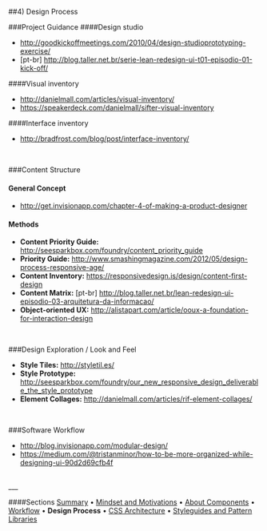 ##4) Design Process

###Project Guidance
####Design studio
- http://goodkickoffmeetings.com/2010/04/design-studioprototyping-exercise/
- [pt-br] http://blog.taller.net.br/serie-lean-redesign-ui-t01-episodio-01-kick-off/

####Visual inventory
- http://danielmall.com/articles/visual-inventory/
- https://speakerdeck.com/danielmall/sifter-visual-inventory

####Interface inventory
- http://bradfrost.com/blog/post/interface-inventory/


<br/>


###Content Structure
#### General Concept
- http://get.invisionapp.com/chapter-4-of-making-a-product-designer

#### Methods
- **Content Priority Guide:** http://seesparkbox.com/foundry/content_priority_guide
- **Priority Guide:** http://www.smashingmagazine.com/2012/05/design-process-responsive-age/
- **Content Inventory:** https://responsivedesign.is/design/content-first-design
- **Content Matrix:** [pt-br] http://blog.taller.net.br/lean-redesign-ui-episodio-03-arquitetura-da-informacao/
- **Object-oriented UX:** http://alistapart.com/article/ooux-a-foundation-for-interaction-design


<br/>


###Design Exploration / Look and Feel
- **Style Tiles:** http://styletil.es/
- **Style Prototype:** http://seesparkbox.com/foundry/our_new_responsive_design_deliverable_the_style_prototype
- **Element Collages:** http://danielmall.com/articles/rif-element-collages/


<br/>


###Software Workflow
- http://blog.invisionapp.com/modular-design/
- https://medium.com/@tristanminor/how-to-be-more-organized-while-designing-ui-90d2d69cfb4f


<br/>
___

####Sections
[Summary](README.md) • [Mindset and Motivations](mindset-and-motivations.md) • [About Components](about-components.md) • [Workflow](workflow.md) • **Design Process** • [CSS Architecture](css-architecture.md) • [Styleguides and Pattern Libraries](styleguides-and-pattern-libraries.md)
